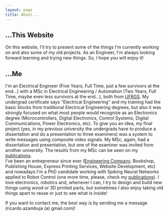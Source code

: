 ```yaml
---
layout: page
title: About...
---
```

## ...This Website
On this website, I'll try to present some of the things I'm currently working on and also some of my old projects. As an Engineer, I'm always looking forward learning and trying new things. So, I hope you will enjoy it!

## ...Me
I'm an Electrical Engineer (Five Years, Full Time, just a few survivors at the end...) with a MSc in Electrical Engineering / Automation (Two Years, Full Time, maybe even less survivors at the end...), both from [UFRGS](http://www.ufrgs.br/english/home). My undergrad certificate says "Electrical Engineering" and my training had the basic blocks from traditional Electrical Engineering degrees, but also it was strongly focused on what most people would recognize as an Electronics degree (Microcontrollers, Digital Electronics, Control Systems, Digital Communications, Power Electronics, etc). To give you an idea, my final project (yes, in my previous university the undergrads have to produce a dissertation and do a presentation to three examiners) was a system to write messages using composite video signals. My MSc, again, had a dissertation and presentation, but one of the examiner was invited from another university. The results from my MSc can be seen on my [publications](../publications/).  
I've been an entrepreneur since ever ([Engineering Company](http://ricardodeazambuja.com/azamec/index_e.html), Bookshop, Publishing House, Express Printing Services, Website Development, etc) and nowadays I'm a PhD candidate working with Spiking Neural Networks applied to Robot Control (one more time, please, check my [publications](../publications/)). I love electronics, robotics and, whenever I can, I try to design and build new things using wood or 3D printed parts, but sometimes I also enjoy taking old things apart to reuse or just to see what is inside!

<p class="message">
If you want to contact me, the best way is by sending me a message (ricardo.azambuja (a) gmail.com)!
</p>
